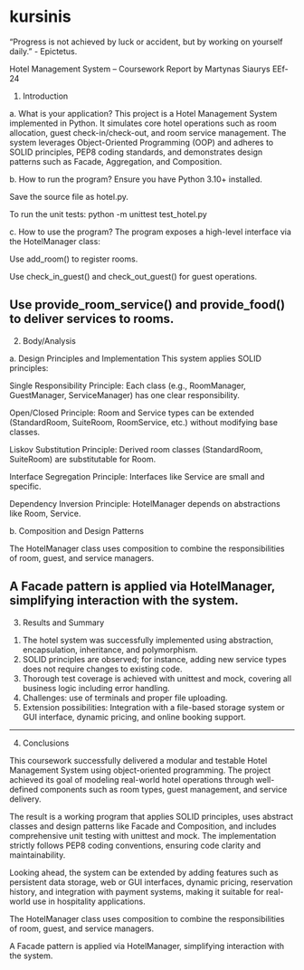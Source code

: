 # kursinis
“Progress is not achieved by luck or accident, but by working on yourself daily.” - Epictetus.

Hotel Management System – Coursework Report by Martynas Siaurys EEf-24

1. Introduction

a. What is your application?
This project is a Hotel Management System implemented in Python. It simulates core hotel operations such as room allocation, guest check-in/check-out, and room service management. The system leverages Object-Oriented Programming (OOP) and adheres to SOLID principles, PEP8 coding standards, and demonstrates design patterns such as Facade, Aggregation, and Composition.

b. How to run the program?
Ensure you have Python 3.10+ installed.

Save the source file as hotel.py.

To run the unit tests: python -m unittest test_hotel.py

c. How to use the program?
The program exposes a high-level interface via the HotelManager class:

Use add_room() to register rooms.

Use check_in_guest() and check_out_guest() for guest operations.

Use provide_room_service() and provide_food() to deliver services to rooms.
------------------------------------------------------------------------------------------------------
2. Body/Analysis

a. Design Principles and Implementation
This system applies SOLID principles:

Single Responsibility Principle: Each class (e.g., RoomManager, GuestManager, ServiceManager) has one clear responsibility.

Open/Closed Principle: Room and Service types can be extended (StandardRoom, SuiteRoom, RoomService, etc.) without modifying base classes.

Liskov Substitution Principle: Derived room classes (StandardRoom, SuiteRoom) are substitutable for Room.

Interface Segregation Principle: Interfaces like Service are small and specific.

Dependency Inversion Principle: HotelManager depends on abstractions like Room, Service.

b. Composition and Design Patterns

The HotelManager class uses composition to combine the responsibilities of room, guest, and service managers.

A Facade pattern is applied via HotelManager, simplifying interaction with the system.
------------------------------------------------------------------------------------------------------
3. Results and Summary

1) The hotel system was successfully implemented using abstraction, encapsulation, inheritance, and polymorphism.
2) SOLID principles are observed; for instance, adding new service types does not require changes to existing code.
3) Thorough test coverage is achieved with unittest and mock, covering all business logic including error handling.
4) Challenges: use of terminals and proper file uploading.
5) Extension possibilities: Integration with a file-based storage system or GUI interface, dynamic pricing, and online booking support.
------------------------------------------------------------------------------------------------------
4. Conclusions

This coursework successfully delivered a modular and testable Hotel Management System using object-oriented programming. The project achieved its goal of modeling real-world hotel operations through well-defined components such as room types, guest management, and service delivery.

The result is a working program that applies SOLID principles, uses abstract classes and design patterns like Facade and Composition, and includes comprehensive unit testing with unittest and mock. The implementation strictly follows PEP8 coding conventions, ensuring code clarity and maintainability.

Looking ahead, the system can be extended by adding features such as persistent data storage, web or GUI interfaces, dynamic pricing, reservation history, and integration with payment systems, making it suitable for real-world use in hospitality applications.






The HotelManager class uses composition to combine the responsibilities of room, guest, and service managers.

A Facade pattern is applied via HotelManager, simplifying interaction with the system.
